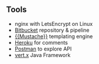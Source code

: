 ##  Tools

- nginx with LetsEncrypt on Linux
- [Bitbucket](https://bitbucket.org) repository & pipeline
- [{{Mustache}}](https://mustache.github.io/) templating engine
- [Heroku](https://heroku.com/) for comments
- [Postman](https://getpostman.com) to explore API
- [vert.x](https://vertx.io) Java Framework
